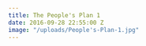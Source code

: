 ```yaml
---
title: The People's Plan 1
date: 2016-09-28 22:55:00 Z
image: "/uploads/People's-Plan-1.jpg"
---
```


